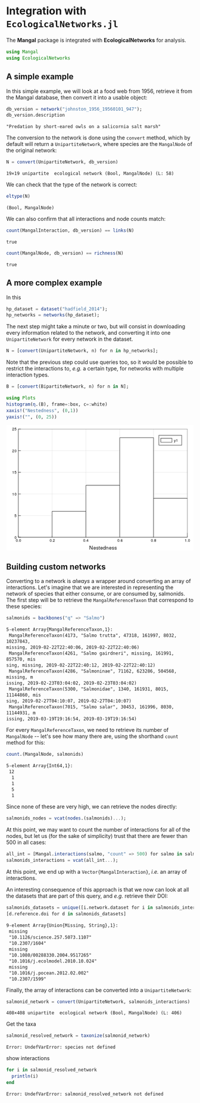 # Integration with `EcologicalNetworks.jl`

The **Mangal** package is integrated with **EcologicalNetworks** for analysis.

````julia
using Mangal
using EcologicalNetworks
````





## A simple example

In this simple example, we will look at a food web from 1956, retrieve it from
the Mangal database, then convert it into a usable object:

````julia
db_version = network("johnston_1956_19560101_947");
db_version.description
````


````
"Predation by short-eared owls on a salicornia salt marsh"
````





The conversion to the network is done using the `convert` method, which by
default will return a `UnipartiteNetwork`, where species are the `MangalNode` of
the original network:

````julia
N = convert(UnipartiteNetwork, db_version)
````


````
19×19 unipartite  ecological network (Bool, MangalNode) (L: 58)
````





We can check that the type of the network is correct:

````julia
eltype(N)
````


````
(Bool, MangalNode)
````





We can also confirm that all interactions and node counts match:

````julia
count(MangalInteraction, db_version) == links(N)
````


````
true
````



````julia
count(MangalNode, db_version) == richness(N)
````


````
true
````





## A more complex example

In this

````julia
hp_dataset = dataset("hadfield_2014");
hp_networks = networks(hp_dataset);
````





The next step might take a minute or two, but will consist in downloading every
information related to the network, and converting it into one
`UnipartiteNetwork` for every network in the dataset.

````julia
N = [convert(UnipartiteNetwork, n) for n in hp_networks];
````





Note that the previous step could use queries too, so it would be possible to
restrict the interactions to, *e.g.* a certain type, for networks with multiple
interaction types.

````julia
B = [convert(BipartiteNetwork, n) for n in N];
````



````julia
using Plots
histogram(η.(B), frame=:box, c=:white)
xaxis!("Nestedness", (0,1))
yaxis!("", (0, 25))
````


![](figures/ecologicalnetworks_10_1.png)



## Building custom networks

Converting to a network is *always* a wrapper around converting an array of
interactions. Let's imagine that we are interested in representing the network
of species that either consume, or are consumed by, salmonids. The first step
will be to retrieve the `MangalReferenceTaxon` that correspond to these species:

````julia
salmonids = backbones("q" => "Salmo")
````


````
5-element Array{MangalReferenceTaxon,1}:
 MangalReferenceTaxon(4173, "Salmo trutta", 47318, 161997, 8032, 10237843, 
missing, 2019-02-22T22:40:06, 2019-02-22T22:40:06)      
 MangalReferenceTaxon(4261, "Salmo gairdneri", missing, 161991, 857570, mis
sing, missing, 2019-02-22T22:40:12, 2019-02-22T22:40:12)
 MangalReferenceTaxon(4286, "Salmoninae", 71162, 623286, 504568, missing, m
issing, 2019-02-23T03:04:02, 2019-02-23T03:04:02)       
 MangalReferenceTaxon(5300, "Salmonidae", 1340, 161931, 8015, 11144860, mis
sing, 2019-02-27T04:10:07, 2019-02-27T04:10:07)         
 MangalReferenceTaxon(7015, "Salmo salar", 30453, 161996, 8030, 11144931, m
issing, 2019-03-19T19:16:54, 2019-03-19T19:16:54)
````





For every `MangalReferenceTaxon`, we need to retrieve its number of `MangalNode`
-- let's see how many there are, using the shorthand `count` method for this:

````julia
count.(MangalNode, salmonids)
````


````
5-element Array{Int64,1}:
 12
  1
  1
  5
  1
````





Since none of these are very high, we can retrieve the nodes directly:


````julia
salmonids_nodes = vcat(nodes.(salmonids)...);
````





At this point, we may want to count the number of interactions for all of the
nodes, but let us (for the sake of simplicity) trust that there are fewer than
500 in all cases:

````julia
all_int = [Mangal.interactions(salmo, "count" => 500) for salmo in salmonids_nodes];
salmonids_interactions = vcat(all_int...);
````





At this point, we end up with a `Vector{MangalInteraction}`, *i.e.* an array of
interactions.

An interesting consequence of this approach is that we now can look at all the
datasets that are part of this query, and *e.g.* retrieve their DOI:

````julia
salmonids_datasets = unique([i.network.dataset for i in salmonids_interactions])
[d.reference.doi for d in salmonids_datasets]
````


````
9-element Array{Union{Missing, String},1}:
 missing                          
 "10.1126/science.257.5073.1107"  
 "10.2307/1604"                   
 missing                          
 "10.1080/00288330.2004.9517265"  
 "10.1016/j.ecolmodel.2010.10.024"
 missing                          
 "10.1016/j.pocean.2012.02.002"   
 "10.2307/1599"
````





Finally, the array of interactions can be converted into a `UnipartiteNetwork`:

````julia
salmonid_network = convert(UnipartiteNetwork, salmonids_interactions)
````


````
408×408 unipartite  ecological network (Bool, MangalNode) (L: 406)
````





Get the taxa

````julia
salmonid_resolved_network = taxonize(salmonid_network)
````


````
Error: UndefVarError: species not defined
````





show interactions

````julia
for i in salmonid_resolved_network
  println(i)
end
````


````
Error: UndefVarError: salmonid_resolved_network not defined
````


